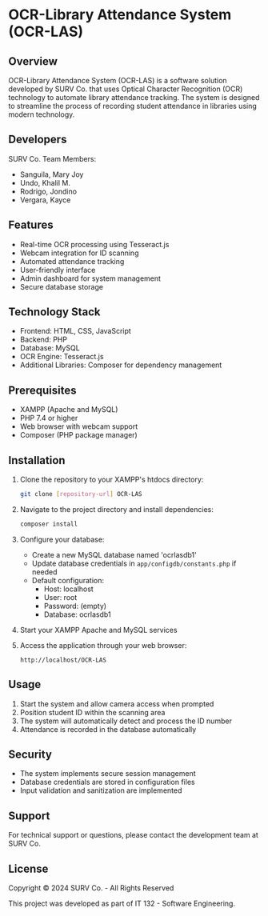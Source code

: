 # OCR-Library Attendance System (OCR-LAS)

## Overview
OCR-Library Attendance System (OCR-LAS) is a software solution developed by SURV Co. that uses Optical Character Recognition (OCR) technology to automate library attendance tracking. The system is designed to streamline the process of recording student attendance in libraries using modern technology.

## Developers
SURV Co. Team Members:
- Sanguila, Mary Joy
- Undo, Khalil M.
- Rodrigo, Jondino
- Vergara, Kayce

## Features
- Real-time OCR processing using Tesseract.js
- Webcam integration for ID scanning
- Automated attendance tracking
- User-friendly interface
- Admin dashboard for system management
- Secure database storage

## Technology Stack
- Frontend: HTML, CSS, JavaScript
- Backend: PHP
- Database: MySQL
- OCR Engine: Tesseract.js
- Additional Libraries: Composer for dependency management

## Prerequisites
- XAMPP (Apache and MySQL)
- PHP 7.4 or higher
- Web browser with webcam support
- Composer (PHP package manager)

## Installation
1. Clone the repository to your XAMPP's htdocs directory:
   ```bash
   git clone [repository-url] OCR-LAS
   ```

2. Navigate to the project directory and install dependencies:
   ```bash
   composer install
   ```

3. Configure your database:
   - Create a new MySQL database named 'ocrlasdb1'
   - Update database credentials in `app/configdb/constants.php` if needed
   - Default configuration:
     - Host: localhost
     - User: root
     - Password: (empty)
     - Database: ocrlasdb1

4. Start your XAMPP Apache and MySQL services

5. Access the application through your web browser:
   ```
   http://localhost/OCR-LAS
   ```

## Usage
1. Start the system and allow camera access when prompted
2. Position student ID within the scanning area
3. The system will automatically detect and process the ID number
4. Attendance is recorded in the database automatically

## Security
- The system implements secure session management
- Database credentials are stored in configuration files
- Input validation and sanitization are implemented

## Support
For technical support or questions, please contact the development team at SURV Co.

## License
Copyright © 2024 SURV Co. - All Rights Reserved

This project was developed as part of IT 132 - Software Engineering. 